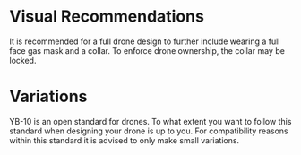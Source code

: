 # Visual Recommendations
It is recommended for a full drone design to further include wearing a full face gas mask and a collar. To enforce drone ownership, the collar may be locked.

# Variations
YB-10 is an open standard for drones. To what extent you want to follow this standard when designing your drone is up to you. For compatibility reasons within this standard it is advised to only make small variations.